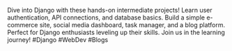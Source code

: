 Dive into Django with these hands-on intermediate projects! Learn user authentication, API connections, and database basics. Build a simple e-commerce site, social media dashboard, task manager, and a blog platform. Perfect for Django enthusiasts leveling up their skills. Join us in the learning journey! #Django #WebDev #Blogs
